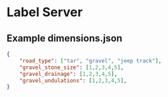 # Label Server

## Example dimensions.json
```json
{
    "road_type": ["tar", "gravel", "jeep track"],
    "gravel_stone_size": [1,2,3,4,5],
    "gravel_drainage": [1,2,3,4,5],
    "gravel_undulations": [1,2,3,4,5],
}
```